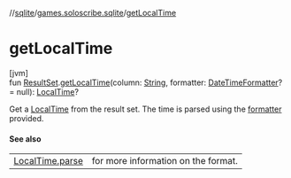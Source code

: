 //[sqlite](../../index.md)/[games.soloscribe.sqlite](index.md)/[getLocalTime](get-local-time.md)

# getLocalTime

[jvm]\
fun [ResultSet](https://docs.oracle.com/javase/8/docs/api/java/sql/ResultSet.html).[getLocalTime](get-local-time.md)(column: [String](https://kotlinlang.org/api/latest/jvm/stdlib/kotlin-stdlib/kotlin/-string/index.html), formatter: [DateTimeFormatter](https://docs.oracle.com/javase/8/docs/api/java/time/format/DateTimeFormatter.html)? = null): [LocalTime](https://docs.oracle.com/javase/8/docs/api/java/time/LocalTime.html)?

Get a [LocalTime](https://docs.oracle.com/javase/8/docs/api/java/time/LocalTime.html) from the result set. The time is parsed using the [formatter](get-local-time.md) provided.

#### See also

| | |
|---|---|
| [LocalTime.parse](https://docs.oracle.com/javase/8/docs/api/java/time/LocalTime.html#parse-kotlin.CharSequence-) | for more information on the format. |
